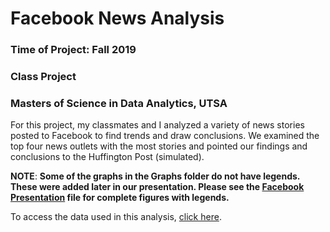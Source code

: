 # Facebook News Analysis
### Time of Project: Fall 2019
### Class Project
### Masters of Science in Data Analytics, UTSA

For this project, my classmates and I analyzed a variety of news stories posted to Facebook to find trends and draw conclusions. We examined the top four news outlets with the most stories and pointed our findings and conclusions to the Huffington Post (simulated).

**NOTE**: __Some of the graphs in the Graphs folder do not have legends. These were added later in our presentation. Please see the [Facebook Presentation](https://github.com/iscarff123/FacebookNewsAnalysis/raw/main/Facebook%20Presentation.pptx) file for complete figures with legends.__

To access the data used in this analysis, [click here](https://drive.google.com/drive/folders/1p7CQRQdh9iIDvjdwf88yQQh0IWpdqpeI?usp=sharing).
